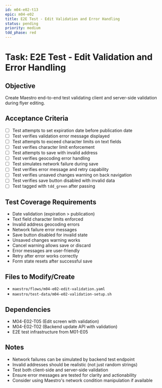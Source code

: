 ```yaml
---
id: m04-e02-t13
epic: m04-e02
title: E2E Test - Edit Validation and Error Handling
status: pending
priority: medium
tdd_phase: red
---
```


# Task: E2E Test - Edit Validation and Error Handling

## Objective
Create Maestro end-to-end test validating client and server-side validation during flyer editing.

## Acceptance Criteria
- [ ] Test attempts to set expiration date before publication date
- [ ] Test verifies validation error message displayed
- [ ] Test attempts to exceed character limits on text fields
- [ ] Test verifies character limit enforcement
- [ ] Test attempts to save with invalid address
- [ ] Test verifies geocoding error handling
- [ ] Test simulates network failure during save
- [ ] Test verifies error message and retry capability
- [ ] Test verifies unsaved changes warning on back navigation
- [ ] Test verifies save button disabled with invalid data
- [ ] Test tagged with `tdd_green` after passing

## Test Coverage Requirements
- Date validation (expiration > publication)
- Text field character limits enforced
- Invalid address geocoding errors
- Network failure error messages
- Save button disabled for invalid state
- Unsaved changes warning works
- Cancel warning allows save or discard
- Error messages are user-friendly
- Retry after error works correctly
- Form state resets after successful save

## Files to Modify/Create
- `maestro/flows/m04-e02-edit-validation.yaml`
- `maestro/test-data/m04-e02-validation-setup.sh`

## Dependencies
- M04-E02-T05 (Edit screen with validation)
- M04-E02-T02 (Backend update API with validation)
- E2E test infrastructure from M01-E05

## Notes
- Network failures can be simulated by backend test endpoint
- Invalid addresses should be realistic (not just random strings)
- Test both client-side and server-side validation
- Ensure error messages are tested for clarity and actionability
- Consider using Maestro's network condition manipulation if available
